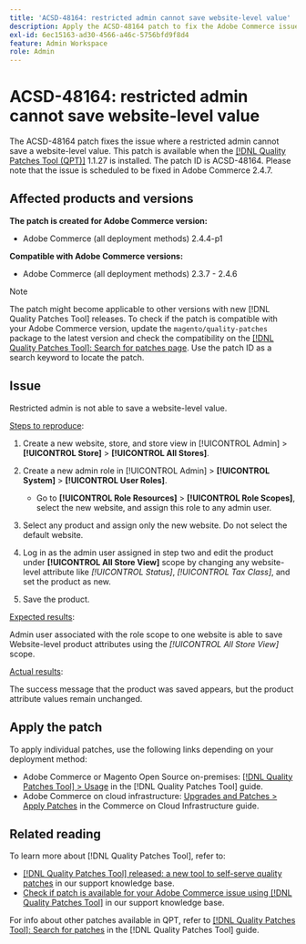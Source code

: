 ```yaml
---
title: 'ACSD-48164: restricted admin cannot save website-level value'
description: Apply the ACSD-48164 patch to fix the Adobe Commerce issue where a restricted admin cannot save a website-level value.
exl-id: 6ec15163-ad30-4566-a46c-5756bfd9f8d4
feature: Admin Workspace
role: Admin
---
```

# ACSD-48164: restricted admin cannot save website-level value

The ACSD-48164 patch fixes the issue where a restricted admin cannot save a website-level value. This patch is available when the [[!DNL Quality Patches Tool (QPT)]](https://experienceleague.adobe.com/en/docs/commerce-knowledge-base/kb/announcements/commerce-announcements/magento-quality-patches-released-new-tool-to-self-serve-quality-patches) 1.1.27 is installed. The patch ID is ACSD-48164. Please note that the issue is scheduled to be fixed in Adobe Commerce 2.4.7.

## Affected products and versions

**The patch is created for Adobe Commerce version:**

* Adobe Commerce (all deployment methods) 2.4.4-p1

**Compatible with Adobe Commerce versions:**

* Adobe Commerce (all deployment methods) 2.3.7 - 2.4.6

>[!NOTE]
>
>The patch might become applicable to other versions with new [!DNL Quality Patches Tool] releases. To check if the patch is compatible with your Adobe Commerce version, update the `magento/quality-patches` package to the latest version and check the compatibility on the [[!DNL Quality Patches Tool]: Search for patches page](https://experienceleague.adobe.com/tools/commerce-quality-patches/index.html). Use the patch ID as a search keyword to locate the patch.

## Issue

Restricted admin is not able to save a website-level value.

<u>Steps to reproduce</u>:

1. Create a new website, store, and store view in [!UICONTROL Admin] > **[!UICONTROL Store]** > **[!UICONTROL All Stores]**.
1. Create a new admin role in [!UICONTROL Admin] > **[!UICONTROL System]** > **[!UICONTROL User Roles]**.

    * Go to **[!UICONTROL Role Resources]** > **[!UICONTROL Role Scopes]**, select the new website, and assign this role to any admin user.

1. Select any product and assign only the new website. Do not select the default website.
1. Log in as the admin user assigned in step two and edit the product under **[!UICONTROL All Store View]** scope by changing any website-level attribute like *[!UICONTROL Status]*, *[!UICONTROL Tax Class]*, and set the product as new.
1. Save the product.

<u>Expected results</u>:

Admin user associated with the role scope to one website is able to save Website-level product attributes using the *[!UICONTROL All Store View]* scope.

<u>Actual results</u>:

The success message that the product was saved appears, but the product attribute values remain unchanged.

## Apply the patch

To apply individual patches, use the following links depending on your deployment method:

* Adobe Commerce or Magento Open Source on-premises: [[!DNL Quality Patches Tool] > Usage](https://experienceleague.adobe.com/docs/commerce-operations/tools/quality-patches-tool/usage.html) in the [!DNL Quality Patches Tool] guide.
* Adobe Commerce on cloud infrastructure: [Upgrades and Patches > Apply Patches](https://experienceleague.adobe.com/docs/commerce-cloud-service/user-guide/develop/upgrade/apply-patches.html) in the Commerce on Cloud Infrastructure guide.

## Related reading

To learn more about [!DNL Quality Patches Tool], refer to:

* [[!DNL Quality Patches Tool] released: a new tool to self-serve quality patches](https://experienceleague.adobe.com/en/docs/commerce-knowledge-base/kb/announcements/commerce-announcements/magento-quality-patches-released-new-tool-to-self-serve-quality-patches) in our support knowledge base.
* [Check if patch is available for your Adobe Commerce issue using [!DNL Quality Patches Tool]](/help/tools/quality-patches-tool/patches-available-in-qpt/check-patch-for-magento-issue-with-magento-quality-patches.md) in our support knowledge base.

For info about other patches available in QPT, refer to [[!DNL Quality Patches Tool]: Search for patches](https://experienceleague.adobe.com/tools/commerce-quality-patches/index.html) in the [!DNL Quality Patches Tool] guide.

